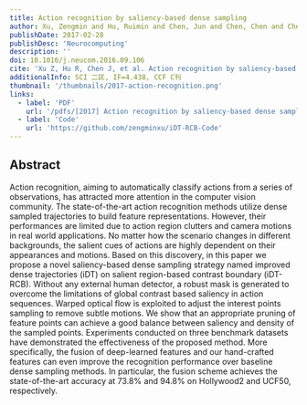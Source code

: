 ```yaml
---
title: Action recognition by saliency-based dense sampling
author: Xu, Zengmin and Hu, Ruimin and Chen, Jun and Chen, Chen and Chen, Huafeng and Li, Hongyang and Sun, Qingquan
publishDate: 2017-02-28
publishDesc: 'Neurocomputing'
description: ''
doi: 10.1016/j.neucom.2016.09.106
cite: 'Xu Z, Hu R, Chen J, et al. Action recognition by saliency-based dense sampling[J]. Neurocomputing, 2017, 236: 82-92.'
additionalInfo: SCI 二区, IF=4.438, CCF C刊
thumbnail: '/thumbnails/2017-action-recognition.png'
links:
  - label: 'PDF'
    url: '/pdfs/[2017] Action recognition by saliency-based dense sampling.pdf'
  - label: 'Code'
    url: 'https://github.com/zengminxu/iDT-RCB-Code'
---
```


## Abstract

Action recognition, aiming to automatically classify actions from a series of observations, has attracted more attention in the computer vision community. The state-of-the-art action recognition methods utilize dense sampled trajectories to build feature representations. However, their performances are limited due to action region clutters and camera motions in real world applications. No matter how the scenario changes in different backgrounds, the salient cues of actions are highly dependent on their appearances and motions. Based on this discovery, in this paper we propose a novel saliency-based dense sampling strategy named improved dense trajectories (iDT) on salient region-based contrast boundary (iDT-RCB). Without any external human detector, a robust mask is generated to overcome the limitations of global contrast based saliency in action sequences. Warped optical flow is exploited to adjust the interest points sampling to remove subtle motions. We show that an appropriate pruning of feature points can achieve a good balance between saliency and density of the sampled points. Experiments conducted on three benchmark datasets have demonstrated the effectiveness of the proposed method. More specifically, the fusion of deep-learned features and our hand-crafted features can even improve the recognition performance over baseline dense sampling methods. In particular, the fusion scheme achieves the state-of-the-art accuracy at 73.8% and 94.8% on Hollywood2 and UCF50, respectively.
